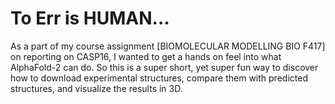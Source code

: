 # To Err is HUMAN...

As a part of my course assignment [BIOMOLECULAR MODELLING BIO F417] on reporting on CASP16, I wanted to get a hands on feel into what AlphaFold-2 can do. So this is a super short, yet super fun way to discover how to download experimental structures, compare them with predicted structures, and visualize the results in 3D. 
